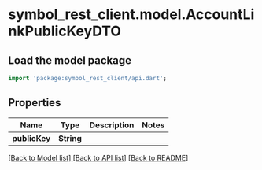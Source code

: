 # symbol_rest_client.model.AccountLinkPublicKeyDTO

## Load the model package
```dart
import 'package:symbol_rest_client/api.dart';
```

## Properties
Name | Type | Description | Notes
------------ | ------------- | ------------- | -------------
**publicKey** | **String** |  | 

[[Back to Model list]](../README.md#documentation-for-models) [[Back to API list]](../README.md#documentation-for-api-endpoints) [[Back to README]](../README.md)


